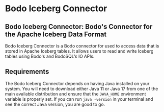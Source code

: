# Bodo Iceberg Connector

## Bodo Iceberg Connector: Bodo's Connector for the Apache Iceberg Data Format

Bodo Iceberg Connector is a Bodo connector for used to access data that is stored in Apache Iceberg tables. It allows users to read and write Iceberg tables using Bodo's and BodoSQL's IO APIs.

## Requirements

The Bodo Iceberg Connector depends on having Java installed on your system. You will need to download
either Java 11 or Java 17 from one of the main available distribution and ensure that the `JAVA_HOME`
environment variable is properly set. If you can run `java -version` in your terminal and see the correct Java version, you are good to go.

